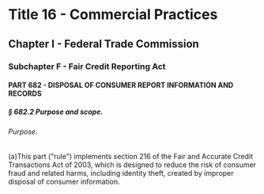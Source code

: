 
# Title 16 - Commercial Practices
## Chapter I - Federal Trade Commission
### Subchapter F - Fair Credit Reporting Act
#### PART 682 - DISPOSAL OF CONSUMER REPORT INFORMATION AND RECORDS
##### § 682.2 Purpose and scope.
###### Purpose.

(a)This part ("rule") implements section 216 of the Fair and Accurate Credit Transactions Act of 2003, which is designed to reduce the risk of consumer fraud and related harms, including identity theft, created by improper disposal of consumer information.
